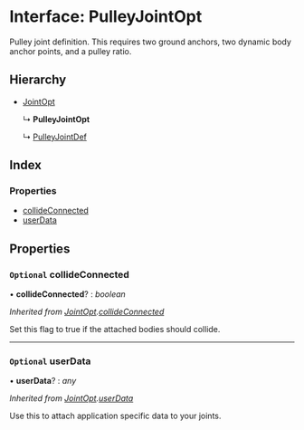 
# Interface: PulleyJointOpt

Pulley joint definition. This requires two ground anchors, two dynamic body
anchor points, and a pulley ratio.

## Hierarchy

* [JointOpt](/api/interfaces/jointopt)

  ↳ **PulleyJointOpt**

  ↳ [PulleyJointDef](/api/interfaces/pulleyjointdef)

## Index

### Properties

* [collideConnected](/api/interfaces/pulleyjointopt#optional-collideconnected)
* [userData](/api/interfaces/pulleyjointopt#optional-userdata)

## Properties

### `Optional` collideConnected

• **collideConnected**? : *boolean*

*Inherited from [JointOpt](/api/interfaces/jointopt).[collideConnected](/api/interfaces/jointopt#optional-collideconnected)*

Set this flag to true if the attached bodies
should collide.

___

### `Optional` userData

• **userData**? : *any*

*Inherited from [JointOpt](/api/interfaces/jointopt).[userData](/api/interfaces/jointopt#optional-userdata)*

Use this to attach application specific data to your joints.
